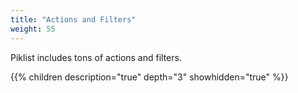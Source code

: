 ```yaml
---
title: "Actions and Filters"
weight: 55
---
```


Piklist includes tons of actions and filters.

{{% children description="true" depth="3" showhidden="true" %}}
